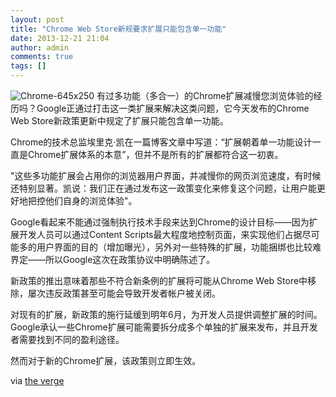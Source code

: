 ```yaml
---
layout: post
title: "Chrome Web Store新规要求扩展只能包含单一功能"
date: 2013-12-21 21:04
author: admin
comments: true
tags: []
---
```

![](http://chromipic.b0.upaiyun.com/uploads/2013/12/Chrome-645x250-550x213.jpg "Chrome-645x250")
有过多功能（多合一）的Chrome扩展减慢您浏览体验的经历吗？Google正通过打击这一类扩展来解决这类问题，它今天发布的Chrome Web Store新政策更新中规定了扩展只能包含单一功能。

Chrome的技术总监埃里克·凯在一篇博客文章中写道：“扩展朝着单一功能设计一直是Chrome扩展体系的本意”，但并不是所有的扩展都符合这一初衷。

"这些多功能扩展会占用你的浏览器用户界面，并减慢你的网页浏览速度，有时候还特别显著。凯说：我们正在通过发布这一政策变化来修复这个问题，让用户能更好地把控他们自身的浏览体验"。

Google看起来不能通过强制执行技术手段来达到Chrome的设计目标——因为扩展开发人员可以通过Content Scripts最大程度地控制页面，来实现他们占据尽可能多的用户界面的目的（增加曝光），另外对一些特殊的扩展，功能捆绑也比较难界定——所以Google这次在政策协议中明确陈述了。

新政策的推出意味着那些不符合新条例的扩展将可能从Chrome Web Store中移除，屡次违反政策甚至可能会导致开发者帐户被关闭。

对现有的扩展，新政策的施行延缓到明年6月，为开发人员提供调整扩展的时间。Google承认一些Chrome扩展可能需要拆分成多个单独的扩展来发布，并且开发者需要找到不同的盈利途径。

然而对于新的Chrome扩展，该政策则立即生效。

via <a href="http://www.theverge.com/2013/12/20/5230098/google-chrome-web-store-new-rules-to-simplify-extensions" target="_blank">the verge</a>
